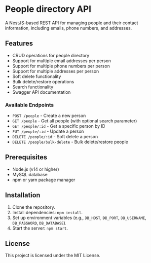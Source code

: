 # People directory API

A NestJS-based REST API for managing people and their contact information, including emails, phone numbers, and addresses.

## Features

-   CRUD operations for people directory
-   Support for multiple email addresses per person
-   Support for multiple phone numbers per person
-   Support for multiple addresses per person
-   Soft delete functionality
-   Bulk delete/restore operations
-   Search functionality
-   Swagger API documentation

### Available Endpoints

-   `POST /people` - Create a new person
-   `GET /people` - Get all people (with optional search parameter)
-   `GET /people/:id` - Get a specific person by ID
-   `PUT /people/:id` - Update a person
-   `DELETE /people/:id` - Soft delete a person
-   `DELETE /people/bulk-delete` - Bulk delete/restore people

## Prerequisites

-   Node.js (v14 or higher)
-   MySQL database
-   npm or yarn package manager

## Installation

1. Clone the repository.
2. Install dependencies: `npm install`.
3. Set up environment variables (e.g., `DB_HOST`, `DB_PORT`, `DB_USERNAME`, `DB_PASSWORD`, `DB_DATABASE`).
4. Start the server: `npm start`.

## License

This project is licensed under the MIT License.
